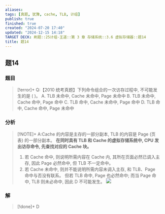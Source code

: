 ```yaml
---
aliases: 
tags: [真题, 犹豫, cache, TLB, 计组]
publish: true
finished: true
created: "2024-07-20 17:40"
updated: "2024-12-15 14:18"
TARGET DECK: 刷题::25计组-王道::第 3 章 存储系统::3.6 虚拟存储器::题14
title: 题14
---
```

## 题14
### 题目
> [!error]+
> Q:【2010 统考真题】下列命令组合的一次访存过程中, 不可能发生的是 ( )。
> A. TLB 未命中, Cache 未命中, Page 未命中
> B. TLB 未命中, Cache 命中, Page 命中
> C. TLB 命中, Cache 未命中, Page 命中
> D. TLB 命中, Cache 命中, Page 未命中
### 分析
> [!NOTE]+
> A:Cache 的内容是主存的一部分副本, TLB 的内容是 Page (页表) 的一部分副本。
> **在同时具有 TLB 和 Cache 的虚拟存储系统中, CPU 发出访存命令, 先查找对应的 Cache 块。**
> 1. 若 Cache 命中, 则说明所需内容在 Cache 内, 其所在页面必然已调入主存, 因此 Page 必然命中, 但 TLB 不一定命中。
> 2. 若 Cache 未命中, 则并不能说明所需内容未调入主存, 和 TLB、Page 命中与否没有联系。 但若 TLB 命中, Page 也必然命中; 而当 Page 命中, TLB 则未必命中, 因此 D 不可能发生。
> ![](https://img.hwenyi.live/202408112012424.webp)
### 解
> [!done]+
> D

